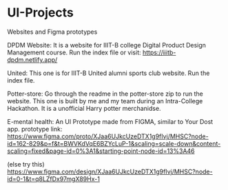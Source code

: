 # UI-Projects
Websites and Figma prototypes

DPDM Website: It is a website for IIIT-B college Digital Product Design Management course. Run the index file or visit: https://iiitb-dpdm.netlify.app/


United: This one is for IIIT-B United alumni sports club website. Run the index file.


Potter-store: Go through the readme in the potter-store zip to run the website. This one is built by me and my team during an Intra-College Hackathon. It is a unofficial Harry potter merchanidse.

E-mental health: An UI Prototype made from FIGMA, similar to Your Dost app.
prototype link:
https://www.figma.com/proto/XJaa6UJkcUzeDTX1g9fIvj/MHSC?node-id=162-829&p=f&t=BWVKdVqE6BZYcLuP-1&scaling=scale-down&content-scaling=fixed&page-id=0%3A1&starting-point-node-id=13%3A46

(else try this)
https://www.figma.com/design/XJaa6UJkcUzeDTX1g9fIvj/MHSC?node-id=0-1&t=q8LZfDx97mgX89Hx-1
